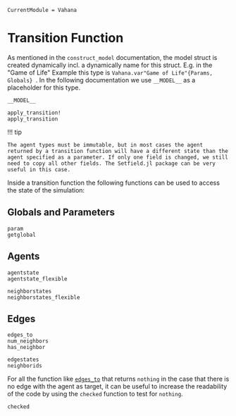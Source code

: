 ```@meta
CurrentModule = Vahana
```

# Transition Function

As mentioned in the `construct_model` documentation, the model struct
is created dynamically incl. a dynamically name for this
struct. E.g. in the "Game of Life" Example this type is
`Vahana.var"Game of Life"{Params, Globals} `. In the following documentation
we use `__MODEL__` as a placeholder for this type.

```@docs
__MODEL__
```


```@docs
apply_transition!
apply_transition
```


!!! tip 

	The agent types must be immutable, but in most cases the agent
	returned by a transition function will have a different state than the
	agent specified as a parameter. If only one field is changed, we still
	need to copy all other fields. The Setfield.jl package can be very
	useful in this case.


Inside a transition function the following functions can be used to access the state of the simulation:

## Globals and Parameters
```@docs
param
getglobal
```

## Agents

```@docs
agentstate
agentstate_flexible

neighborstates
neighborstates_flexible
```
## Edges


```@docs
edges_to
num_neighbors
has_neighbor

edgestates
neighborids
```

For all the function like [`edges_to`](@ref) that returns `nothing` in
the case that there is no edge with the agent as target, it can be
useful to increase the readability of the code by using the `checked`
function to test for `nothing`.

```@docs
checked
```
